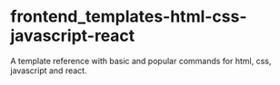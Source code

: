 # frontend_templates-html-css-javascript-react
A template reference with basic  and popular commands for html, css, javascript and react.
